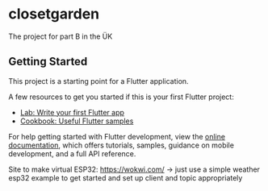 # closetgarden

The project for part B in the ÜK

## Getting Started

This project is a starting point for a Flutter application.

A few resources to get you started if this is your first Flutter project:

- [Lab: Write your first Flutter app](https://docs.flutter.dev/get-started/codelab)
- [Cookbook: Useful Flutter samples](https://docs.flutter.dev/cookbook)

For help getting started with Flutter development, view the
[online documentation](https://docs.flutter.dev/), which offers tutorials,
samples, guidance on mobile development, and a full API reference.

Site to make virtual ESP32: https://wokwi.com/ -> just use a simple weather esp32 example to get started and set up client and topic appropriately
